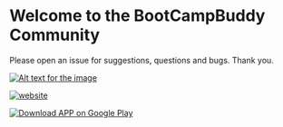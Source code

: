 # Welcome to the BootCampBuddy Community

Please open an issue for suggestions, questions and bugs. Thank you.


[![Alt text for the image](link-to-image.jpg)](link-to-website)

[![website](link-to-image.jpg)](https://www.BootCampBuddy.net)

[![Download APP on Google Play](https://www.bootcampbuddy.net/assets/img/GetItOnGooglePlay_Badge_Web_color_English.png)](https://play.google.com/store/apps/details?id=net.bootcampbuddy.app)

